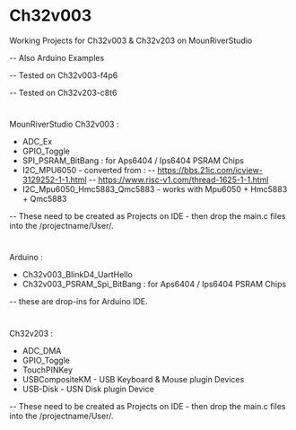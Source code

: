 # Ch32v003
Working Projects for Ch32v003 & Ch32v203 on MounRiverStudio

-- Also Arduino Examples 

-- Tested on Ch32v003-f4p6 

-- Tested on Ch32v203-c8t6 

#

MounRiverStudio Ch32v003 :
* ADC_Ex
* GPIO_Toggle
* SPI_PSRAM_BitBang : for Aps6404 / Ips6404 PSRAM Chips
* I2C_MPU6050 - converted from :
 -- https://bbs.21ic.com/icview-3129252-1-1.html
 -- https://www.risc-v1.com/thread-1625-1-1.html
* I2C_Mpu6050_Hmc5883_Qmc5883 - works with Mpu6050 + Hmc5883 + Qmc5883 

-- These need to be created as Projects on IDE - then drop the main.c files into the /projectname/User/.

#

Arduino :
* Ch32v003_BlinkD4_UartHello
* Ch32v003_PSRAM_Spi_BitBang : for Aps6404 / Ips6404 PSRAM Chips

-- these are drop-ins for Arduino IDE.
  
#

Ch32v203 : 
* ADC_DMA
* GPIO_Toggle
* TouchPINKey
* USBCompositeKM - USB Keyboard & Mouse plugin Devices
* USB-Disk - USN Disk plugin Device

-- These need to be created as Projects on IDE - then drop the main.c files into the /projectname/User/.
  
#
